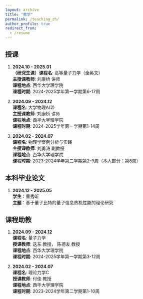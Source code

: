 ```yaml
---
layout: archive
title: "教学"
permalink: /teaching_zh/
author_profile: true
redirect_from:
  - /resume
---
```

## **授课**
1. **2024.10 - 2025.01** <br />
   **（研究生课）课程名**: 高等量子力学（全英文） <br />
   **主授课教师**: 刘康桥 讲师 <br />
   **课程地点**: 西华大学理学院 <br />
   **课程时期**: 2024-2025学年第一学期第6-17周

2. **2024.09 - 2024.12** <br />
   **课程名**: 大学物理A(2) <br />
   **主授课教师**: 刘康桥 讲师 <br />
   **课程地点**: 西华大学理学院 <br />
   **课程时期**: 2024-2025学年第一学期第1-14周
  
3. **2024.02 - 2024.07** <br />
   **课程名**: 物理学案例分析与实践 <br />
   **主授课教师**: 刘勇涛 副教授 <br />
   **课程地点**: 西华大学理学院 <br />
   **课程时期**: 2023-2024学年第二学期第2-9周（本人部分：第8周）

## **本科毕业论文**
1. **2024.12 - 2025.05**  <br />
   **学生**：曹秀昕 <br />
   **主题**：基于量子比特的量子信息热机性能的理论研究

## **课程助教**
1. **2024.09 - 2024.12** <br />
   **课程名**: 量子力学 <br />
   **授课教师**: 迭东 教授， 陈德友 教授 <br />
   **课程地点**: 西华大学理学院 <br />
   **课程时期**: 2024-2025学年第一学期第3-12周

2. **2024.02 - 2024.07** <br />
   **课程名**: 理论力学C <br />
   **授课教师**: 付佳 教授 <br />
   **课程地点**: 西华大学理学院 <br />
   **课程时期**: 2023-2024学年第二学期第1-10周

<!-- {% if site.talkmap_link == true %}

<p style="text-decoration:underline;"><a href="/talkmap.html">See a map of all the places I've given a talk!</a></p>

{% endif %}

{% for post in site.talks reversed %}
  {% include archive-single-talk.html %}
{% endfor %} -->
